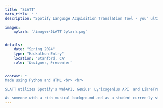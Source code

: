 ```yaml
---
title: "SLATT"
meta_title: " "
description: "Spotify Language Acquisition Translation Tool - your ultimate companion for exploring music lyrics in multiple languages while enjoying your favorite tracks on Spotify. SLATT connects directly to your Spotify account and translates the current song into your desired target language"

images: 
    splash: "/images/SLATT Splash.png"


details: 
    date: "Spring 2024"
    type: "Hackathon Entry"
    location: "Stanford, CA"
    role: "Designer, Presenter"
    

content: "
Made using Python and HTML <br> <br>

SLATT utilizes Spotify's WebAPI, Genius' Lyricsgenius API, and LibreTranslate's API <br> <br>

As someone with a rich musical background and as a student currently studying Spanish, I often find myself listening to songs in different languages. (Sometimes as a means to improve my aural skills, though often it's just for the pleasure of listening!) Reading song lyrics alongside their translation into my native language has been an effective method for bolstering my vocabulary in other languages. SLATT streamlines this process— gone are the days of manually searching for and translating song lyrics. SLATT connects directly to your Spotify account and translates the current song into your target language!"
---
```

